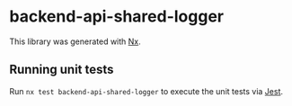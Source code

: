 # backend-api-shared-logger

This library was generated with [Nx](https://nx.dev).

## Running unit tests

Run `nx test backend-api-shared-logger` to execute the unit tests via [Jest](https://jestjs.io).
